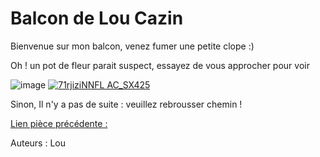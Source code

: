 # Balcon de Lou Cazin

Bienvenue sur mon balcon, venez fumer une petite clope :)

Oh ! un pot de fleur parait suspect, essayez de vous approcher pour voir

![image](https://user-images.githubusercontent.com/115231432/197831427-4e4cb3b6-da87-4dd8-b421-dd13a28f8d8a.png)
<a href="https://thibauttrarbach.github.io/TP2-Labyrinthe/jeu-heros-Jumanji/" target="_blank">
![71rjiziNNFL _AC_SX425_](https://user-images.githubusercontent.com/105215900/197855088-21a07da1-9c9e-4869-b2f8-41eeb4037ec6.png)

</a>

Sinon,
Il n'y a pas de suite : veuillez rebrousser chemin !
 
[Lien pièce précédente :](https://github.com/ThomasQlf/TP2Labyrinthe/blob/main/labyrinthe-mtsl-maison/Salon_S%C3%A9bastien.md)

Auteurs : Lou 

